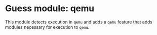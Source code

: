 # Guess module: qemu

This module detects execution in `qemu` and adds a `qemu` feature that adds modules
necessary for execution to `qemu`.
